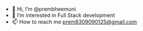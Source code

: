 - 👋 Hi, I’m @prembheemuni
- 👀 I’m interested in Full Stack development
- 📫 How to reach me prem8309090125@gmail.com

<!---
prembheemuni/prembheemuni is a ✨ special ✨ repository because its `README.md` (this file) appears on your GitHub profile.
You can click the Preview link to take a look at your changes.
--->
